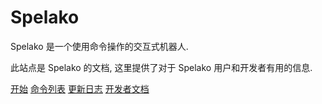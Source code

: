 # Spelako
Spelako 是一个使用命令操作的交互式机器人.

此站点是 Spelako 的文档, 这里提供了对于 Spelako 用户和开发者有用的信息.

[开始](getstarted.md)
[命令列表](help.md)
[更新日志](changelogs.md)
[开发者文档](deploy.md)